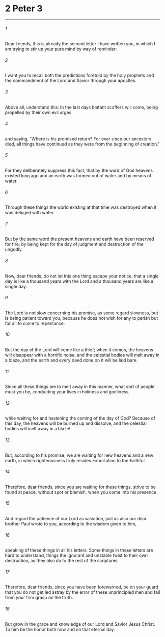 # 2 Peter 3
***



###### 1 
Dear friends, this is already the second letter I have written you, in which I am trying to stir up your pure mind by way of reminder: 

###### 2 
I want you to recall both the predictions foretold by the holy prophets and the commandment of the Lord and Savior through your apostles. 

###### 3 
Above all, understand this: In the last days blatant scoffers will come, being propelled by their own evil urges 

###### 4 
and saying, "Where is his promised return? For ever since our ancestors died, all things have continued as they were from the beginning of creation." 

###### 5 
For they deliberately suppress this fact, that by the word of God heavens existed long ago and an earth was formed out of water and by means of water. 

###### 6 
Through these things the world existing at that time was destroyed when it was deluged with water. 

###### 7 
But by the same word the present heavens and earth have been reserved for fire, by being kept for the day of judgment and destruction of the ungodly. 

###### 8 
Now, dear friends, do not let this one thing escape your notice, that a single day is like a thousand years with the Lord and a thousand years are like a single day. 

###### 9 
The Lord is not slow concerning his promise, as some regard slowness, but is being patient toward you, because he does not wish for any to perish but for all to come to repentance. 

###### 10 
But the day of the Lord will come like a thief; when it comes, the heavens will disappear with a horrific noise, and the celestial bodies will melt away in a blaze, and the earth and every deed done on it will be laid bare. 

###### 11 
Since all these things are to melt away in this manner, what sort of people must you be, conducting your lives in holiness and godliness, 

###### 12 
while waiting for and hastening the coming of the day of God? Because of this day, the heavens will be burned up and dissolve, and the celestial bodies will melt away in a blaze! 

###### 13 
But, according to his promise, we are waiting for new heavens and a new earth, in which righteousness truly resides.Exhortation to the Faithful 

###### 14 
Therefore, dear friends, since you are waiting for these things, strive to be found at peace, without spot or blemish, when you come into his presence. 

###### 15 
And regard the patience of our Lord as salvation, just as also our dear brother Paul wrote to you, according to the wisdom given to him, 

###### 16 
speaking of these things in all his letters. Some things in these letters are hard to understand, things the ignorant and unstable twist to their own destruction, as they also do to the rest of the scriptures. 

###### 17 
Therefore, dear friends, since you have been forewarned, be on your guard that you do not get led astray by the error of these unprincipled men and fall from your firm grasp on the truth. 

###### 18 
But grow in the grace and knowledge of our Lord and Savior Jesus Christ. To him be the honor both now and on that eternal day.
